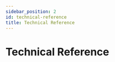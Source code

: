 ```yaml
---
sidebar_position: 2
id: technical-reference
title: Technical Reference
---
```


# Technical Reference
